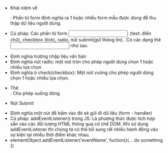 - Khái niệm về <form>: Phần tử form định nghĩa ra 1 hoặc nhiều form mẫu được dùng để thu thập dữ liệu người dùng.

- Cú pháp:
  Các phần tử form <input>: (text: điền chữ), checkbox (tick), radio, nút submit(gửi thông tin).. Có các dạng thẻ <input> như sau

* Định nghia trường nhập liệu văn bản
* Định nghĩa nút radio: một nút tròn cho phép người dùng chọn 1 hoặc nhiều lựa chọn
* Định nghĩa ô check(checkbox): Một nút vuông cho phép người dùng chọn 1 hoặc nhiều lựa chọn.

- Thẻ <br>: Cho phép xuống dòng

* Nút Submit

- Định nghĩa một nút để bấm vào đó sẽ gửi đi dữ liệu (form - handler)
- Cú pháp: addEventListener() trong JS: Là phương thức được tích hợp sẵn vào các đối tượng HTML thông qua cơ chế DOM. Khi sử dụng addEventListener thì chúng ta có thể bổ sung rất nhiều hành động vào sự kiện tại nhiều thời điểm khác nhau.
- elementObject.addEventListener('eventName', fuction(){
  .. do something
  })
